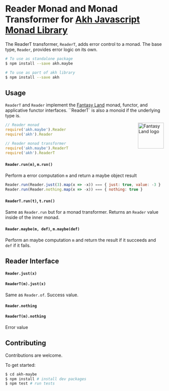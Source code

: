 # Reader Monad and Monad Transformer for [Akh Javascript Monad Library](https://github.com/mattbierner/akh)

The ReaderT transformer, `ReaderT`, adds error control to a monad. The base type, `Reader`, provides error logic on its own.

```bash
# To use as standalone package
$ npm install --save akh.maybe

# To use as part of akh library
$ npm install --save akh
```

## Usage
`ReaderT` and `Reader` implement the [Fantasy Land][fl] monad, functor, and applicative functor interfaces. ``ReaderT` is also a monoid if the underlying type is.

<a href="https://github.com/fantasyland/fantasy-land">
    <img src="https://raw.github.com/fantasyland/fantasy-land/master/logo.png" align="right" width="82px" height="82px" alt="Fantasy Land logo" />
</a>

```js
// Reader monad
require('akh.maybe').Reader
require('akh').Reader

// Reader monad transformer
require('akh.maybe').ReaderT
require('akh').ReaderT
```

#### `Reader.run(m)`, `m.run()`
Perform a error computation `m` and return a maybe object result

```js
Reader.run(Reader.just(3).map(x => -x)) === { just: true, value: -3 }
Reader.run(Reader.nothing.map(x => -x)) === { nothing: true }
```

#### `ReaderT.run(t)`, `t.run()`
Same as `Reader.run` but for a monad transformer. Returns an `Reader` value inside of the inner monad.


#### `Reader.maybe(m, def)`, `m.maybe(def)`
Perform an maybe computation `m` and return the result if it succeeds and `def` if it fails.


## Reader Interface

#### `Reader.just(x)`
#### `ReaderT(m).just(x)`
Same as `Reader.of`. Success value.

#### `Reader.nothing`
#### `ReaderT(m).nothing`
Error value


## Contributing
Contributions are welcome.

To get started:

```bash
$ cd akh-maybe
$ npm install # install dev packages
$ npm test # run tests
```

[fl]: https://github.com/fantasyland/fantasy-land

